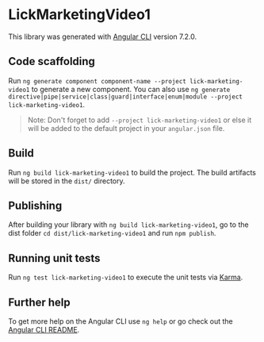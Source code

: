 # LickMarketingVideo1

This library was generated with [Angular CLI](https://github.com/angular/angular-cli) version 7.2.0.

## Code scaffolding

Run `ng generate component component-name --project lick-marketing-video1` to generate a new component. You can also use `ng generate directive|pipe|service|class|guard|interface|enum|module --project lick-marketing-video1`.
> Note: Don't forget to add `--project lick-marketing-video1` or else it will be added to the default project in your `angular.json` file. 

## Build

Run `ng build lick-marketing-video1` to build the project. The build artifacts will be stored in the `dist/` directory.

## Publishing

After building your library with `ng build lick-marketing-video1`, go to the dist folder `cd dist/lick-marketing-video1` and run `npm publish`.

## Running unit tests

Run `ng test lick-marketing-video1` to execute the unit tests via [Karma](https://karma-runner.github.io).

## Further help

To get more help on the Angular CLI use `ng help` or go check out the [Angular CLI README](https://github.com/angular/angular-cli/blob/master/README.md).
